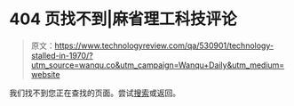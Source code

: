 # 404 页找不到|麻省理工科技评论

> 原文：<https://www.technologyreview.com/qa/530901/technology-stalled-in-1970/?utm_source=wanqu.co&utm_campaign=Wanqu+Daily&utm_medium=website>

我们找不到您正在查找的页面。尝试[搜索](/search/)或返回。